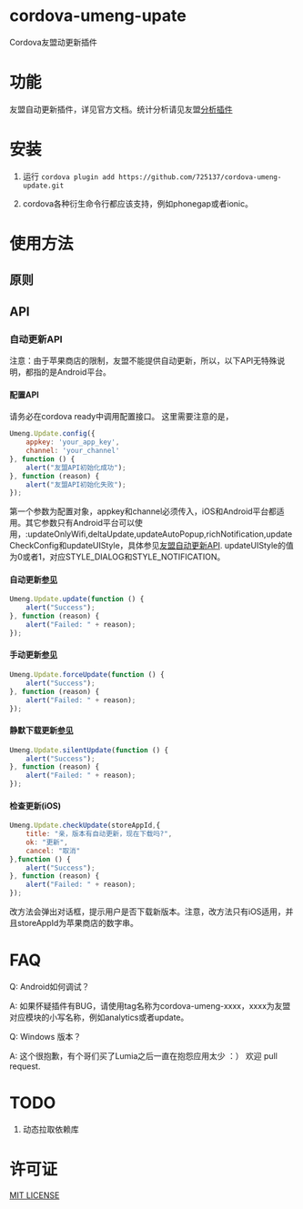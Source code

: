 # cordova-umeng-upate

Cordova友盟动更新插件

# 功能

友盟自动更新插件，详见官方文档。统计分析请见友盟[分析插件](http://github.com/pipitang/cordova-umeng-analytics)

# 安装

1. 运行 ```cordova plugin add https://github.com/725137/cordova-umeng-update.git``` 

2. cordova各种衍生命令行都应该支持，例如phonegap或者ionic。

# 使用方法

## 原则


## API

### 自动更新API

注意：由于苹果商店的限制，友盟不能提供自动更新，所以，以下API无特殊说明，都指的是Android平台。

#### 配置API

请务必在cordova ready中调用配置接口。
这里需要注意的是，

```Javascript
Umeng.Update.config({
    appkey: 'your_app_key', 
    channel: 'your_channel'
}, function () {
    alert("友盟API初始化成功");
}, function (reason) {
    alert("友盟API初始化失败");
});
```

第一个参数为配置对象，appkey和channel必须传入，iOS和Android平台都适用。其它参数只有Android平台可以使用，:updateOnlyWifi,deltaUpdate,updateAutoPopup,richNotification,updateCheckConfig和updateUIStyle，具体参见[友盟自动更新API](http://dev.umeng.com/auto-update/android-doc/customization#1_1). updateUIStyle的值为0或者1，对应STYLE_DIALOG和STYLE_NOTIFICATION。

#### 自动更新[参见](http://dev.umeng.com/auto-update/android-doc/quick-start#1_4)

```Javascript
Umeng.Update.update(function () {
    alert("Success");
}, function (reason) {
    alert("Failed: " + reason);
});
```

#### 手动更新[参见](http://dev.umeng.com/auto-update/android-doc/manually-or-automatically-update#1_2)

```Javascript
Umeng.Update.forceUpdate(function () {
    alert("Success");
}, function (reason) {
    alert("Failed: " + reason);
});
```

#### 静默下载更新[参见](http://dev.umeng.com/auto-update/android-doc/manually-or-automatically-update#1_3)

```Javascript
Umeng.Update.silentUpdate(function () {
    alert("Success");
}, function (reason) {
    alert("Failed: " + reason);
});
```

#### 检查更新(iOS)

```Javascript
Umeng.Update.checkUpdate(storeAppId,{
    title: "亲，版本有自动更新，现在下载吗?",
    ok: "更新",
    cancel: "取消"
},function () {
    alert("Success");
}, function (reason) {
    alert("Failed: " + reason);
});
```

改方法会弹出对话框，提示用户是否下载新版本。注意，改方法只有iOS适用，并且storeAppId为苹果商店的数字串。

# FAQ

Q: Android如何调试？

A: 如果怀疑插件有BUG，请使用tag名称为cordova-umeng-xxxx，xxxx为友盟对应模块的小写名称，例如analytics或者update。

Q: Windows 版本？

A: 这个很抱歉，有个哥们买了Lumia之后一直在抱怨应用太少 ：） 欢迎 pull request.


# TODO

1. 动态拉取依赖库

# 许可证

[MIT LICENSE](http://opensource.org/licenses/MIT)
